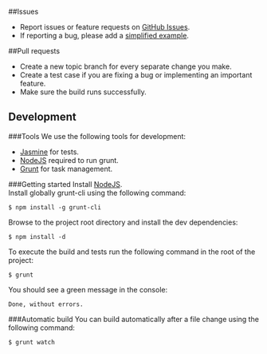 ##Issues

- Report issues or feature requests on [GitHub Issues](https://github.com/creative-workflow/jquery.tracking/issues).
- If reporting a bug, please add a [simplified example](http://sscce.org/).

##Pull requests
- Create a new topic branch for every separate change you make.
- Create a test case if you are fixing a bug or implementing an important feature.
- Make sure the build runs successfully.

## Development

###Tools
We use the following tools for development:

- [Jasmine](http://jasmine.github.io) for tests.
- [NodeJS](http://nodejs.org/download/) required to run grunt.
- [Grunt](http://gruntjs.com/getting-started) for task management.

###Getting started
Install [NodeJS](http://nodejs.org/).  
Install globally grunt-cli using the following command:

    $ npm install -g grunt-cli

Browse to the project root directory and install the dev dependencies:

    $ npm install -d

To execute the build and tests run the following command in the root of the project:

    $ grunt

You should see a green message in the console:

    Done, without errors.

###Automatic build
You can build automatically after a file change using the following command:

    $ grunt watch
